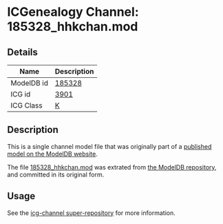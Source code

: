 # ICGenealogy Channel: 185328\_hhkchan.mod

## Details

Name | Description
---- | -----------
ModelDB id | [185328](http://senselab.med.yale.edu/ModelDB/ShowModel.cshtml?model=185328)
ICG id | [3901](http://icg.neurotheory.ox.ac.uk/channels/1/3901)
ICG Class | [K](http://icg.neurotheory.ox.ac.uk/channels/1)

## Description

This is a single channel model file that was originally part of a [published model on the ModelDB website](http://senselab.med.yale.edu/mModelDB/ShowModel.cshtml?model=185328).

The file [185328\_hhkchan.mod](185328_hhkchan.mod) was extrated from [the ModelDB repository](http://senselab.med.yale.edu/ModelDB/ShowModel.cshtml?model=185328), and committed in its original form.

## Usage

See the [icg-channel super-repository](https://github.com/icgenealogy/icg-channels) for more information.